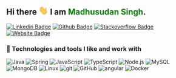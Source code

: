 ## Hi there <img src="https://raw.githubusercontent.com/fervid-cloud/fervid-cloud/master/wave.gif" width="25px"> I am <span style="color:green"> Madhusudan Singh</span>. 

[![Linkedin Badge](https://img.shields.io/badge/-madhusudan-blue?logo=Linkedin&logoColor=white&link=https://www.linkedin.com/in/madhusudan0/)](https://www.linkedin.com/in/madhusudan0/)
[![Github Badge](https://img.shields.io/badge/-fervid_cloud-black?logo=github&logoColor=white&link=https://github.com/fervid-cloud)](https://github.com/fervid-cloud)
[![Stackoverflow Badge](https://img.shields.io/badge/-mss-%23BCBBBB?logo=stackoverflow&logoColor=#F69950&link=https://stackoverflow.com/users/7551092/mss)](https://stackoverflow.com/users/7551092/mss)
[![Website Badge](https://img.shields.io/badge/-mss.bnxn.live-blue?style=flat-square&logo=google-chrome&logoColor=white&link=https://mss.bnxn.live)](https://mss.bnxn.live)

<h3>🔧 Technologies and tools I like and work with</h3>
<p>
  <img alt="Java" src="https://img.shields.io/badge/-Java-white?style=flat-square&logo=java&logoColor=brown" />

  <img alt="Spring" src="https://img.shields.io/badge/-Spring-white?style=flat-square&logo=Spring&logoColor=6DB33F" />

<img alt="JavaScript" src="https://img.shields.io/badge/-JavaScript-white?style=flat-square&logo=JavaScript&logoColor=yellow" />

<img alt="TypeScript" src="https://img.shields.io/badge/-TypeScript-white?style=flat-square&logo=TypeScript&logoColor=blue" />

<img alt="Node.js" src="https://img.shields.io/badge/-Node.js-white?style=flat-square&logo=Node.js&logoColor=6DB33F" />


<img alt="MySQL" src="https://img.shields.io/badge/-MySQL-white?style=flat-square&logo=MySQL&logoColor=00758F" />

<br>

<img alt="MongoDB" src="https://img.shields.io/badge/-MongoDB-white?style=flat-square&logo=MongoDB&logoColor=" />

<img alt="Linux" src="https://img.shields.io/badge/-Linux-white?style=flat-square&logo=Linux&logoColor=black" />

<img alt="git" src="https://img.shields.io/badge/-Git-white?style=flat-square&logo=git&logoColor=F05032" />

<img alt="GitHub" src="https://img.shields.io/badge/-GitHub-white?style=flat-square&logo=GitHub&logoColor=181717"/>

<img alt="angular" src="https://img.shields.io/badge/-Angular-white?style=flat-square&logo=angular&logoColor=DD0031" />

<img alt="Docker" src="https://img.shields.io/badge/-Docker-white?style=flat-square&logo=docker&logoColor=46a2f1"/>

[comment]: <> (  <img alt="Python" src="https://img.shields.io/badge/-Python-3776AB?style=flat-square&logo=Python&logoColor=white" />)

[comment]: <> (  <img alt="Django" src="https://img.shields.io/badge/-Django-092E20?style=flat-square&logo=Django&logoColor=white" />)


[comment]: <> (  <img alt="Kubernetes" src="https://img.shields.io/badge/-Kubernetes-326CE5?style=flat-square&logo=Kubernetes&logoColor=white" />)

[comment]: <> (  <img alt="AWS" src="https://img.shields.io/badge/-AWS-232F3E?style=flat-square&logo=amazon-aws&logoColor=white" />)

[comment]: <> (  <img alt="NGINX" src="https://img.shields.io/badge/-NGINX-269539?style=flat-square&logo=NGINX&logoColor=white" />)


[comment]: <> (  <img alt="Cassandra" src="https://img.shields.io/badge/-Cassandra-1287B1?style=flat-square&logo=apache-Cassandra&logoColor=white" />)


</p>

[comment]: <> (![counter]&#40;https://encsafhfaa5z1dw.m.pipedream.net&#41;)


<!--
**fervid-cloud/madhusudan singh** is a ✨ _special_ ✨ repository because its `README.md` (this file) appears on your GitHub profile.

Here are some ideas to get you started:

- 🔭 I’m currently working on ...
- 🌱 I’m currently learning ...
- 👯 I’m looking to collaborate on ...
- 🤔 I’m looking for help with ...
- 💬 Ask me about ...
- 📫 How to reach me: ...
- 😄 Pronouns: ...
- ⚡ Fun fact: ...
-->
